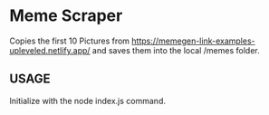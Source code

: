 # Meme Scraper

Copies the first 10 Pictures from https://memegen-link-examples-upleveled.netlify.app/ and saves them into the local /memes folder.

## USAGE

Initialize with the node index.js command.
